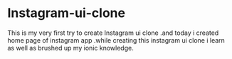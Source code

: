 # Instagram-ui-clone
This is my very first try to  create Instagram ui clone .and today i created home page of instagram app .while creating this instagram ui clone i learn as well as brushed up my ionic knowledge. 
